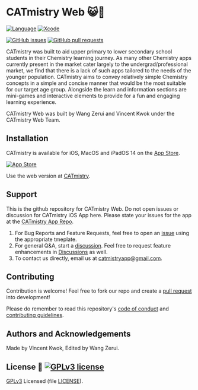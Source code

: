 # CATmistry Web 😺🧪

[![Language](http://img.shields.io/badge/swift-5-orange.svg?style=flat)](https://developer.apple.com/swift)
[![Xcode](http://img.shields.io/badge/xcode-12.2-red.svg?style=flat)](https://developer.apple.com/xcode)

[![GitHub issues](https://img.shields.io/github/issues/swiftaccelerator2020/CATmistry)](https://github.com/swiftaccelerator2020/issues)
[![GitHub pull requests](https://img.shields.io/github/issues-pr/swiftaccelerator2020/CATmistry)](https://github.com/swiftaccelerator2020/pull)

CATmistry was built to aid upper primary to lower secondary school students in
their Chemistry learning journey. As many other Chemistry apps currently present
in the market cater largely to the undergrad/professional market, we find that
there is a lack of such apps tailored to the needs of the younger population.
CATmistry aims to convey relatively simple Chemistry concepts in a simple and
concise manner that would be the most suitable for our target age group.
Alongside the learn and information sections are mini-games and interactive
elements to provide for a fun and engaging learning experience.

CATmistry Web was built by Wang Zerui and Vincent Kwok under the CATmistry Web Team.

## Installation

CATmistry is available for iOS, MacOS and iPadOS 14 on the
[App Store](https://apps.apple.com/us/app/catmistry/id1545311327).

[![App Store](https://upload.wikimedia.org/wikipedia/commons/3/3c/Download_on_the_App_Store_Badge.svg)](https://apps.apple.com/us/app/catmistry/id1545311327)

Use the web version at [CATmistry](https://www.catmistry.cf/).

## Support

This is the github repository for CATmistry Web. Do not open issues or discussion for CATmistry iOS App here. Please state your issues for the app at the [CATmistry App Repo](https://github.com/swiftaccelerator2020/CATmistry).

1. For Bug Reports and Feature Requests, feel free to open an
   [issue](https://github.com/catmistry-app/catmistry-app.github.io/issues) using the
   appropriate tmeplate.
2. For general Q&A, start a
   [discussion](https://github.com/catmistry-app/catmistry-app.github.io/issues). Feel
   free to request feature enhancements in
   [Discussions](https://github.com/catmistry-app/catmistry-app.github.io/issues) as
   well.
3. To contact us directly, email us at
   [catmistryapp@gmail.com](catmistryapp@gmail.com).

## Contributing

Contribution is welcome! Feel free to fork our repo and create a
[pull request](https://github.com/swiftaccelerator2020/CATmistry/pulls) into
development!

Please do remember to read this repository's [code of conduct](CODE_OF_CONDUCT)
and [contributing guidelines](CONTRIBUTING).

## Authors and Acknowledgements

Made by Vincent Kwok, Edited by Wang Zerui.

## License 📜 [![GPLv3 license](https://img.shields.io/badge/License-GPLv3-blue.svg)](LICENSE)

[GPLv3](https://www.gnu.org/licenses/gpl-3.0.en.html) Licensed (file
[LICENSE](LICENSE)).
